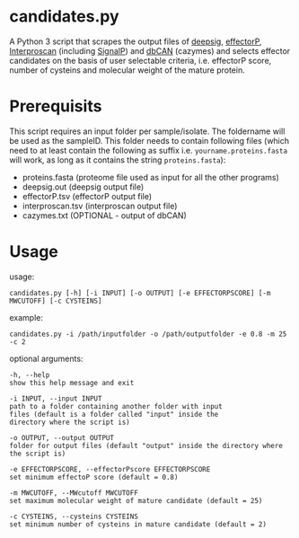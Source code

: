 # candidates.py
A Python 3 script that scrapes the output files of [deepsig](https://deepsig.biocomp.unibo.it/welcome/default/index), [effectorP](http://effectorp.csiro.au/), [Interproscan](https://www.ebi.ac.uk/interpro/search/sequence-search) (including [SignalP](http://www.cbs.dtu.dk/services/SignalP/)) and [dbCAN](http://cys.bios.niu.edu/dbCAN2/blast.php) (cazymes) and selects effector candidates on the basis of user selectable criteria, i.e. effectorP score, number of cysteins and molecular weight of the mature protein.

# Prerequisits

This script requires an input folder per sample/isolate. The foldername will be used as the sampleID. This folder needs to contain following files (which need to at least contain the following as suffix i.e. `yourname.proteins.fasta` will work, as long as it contains the string `proteins.fasta`):
- proteins.fasta (proteome file used as input for all the other programs)
- deepsig.out (deepsig output file)
- effectorP.tsv (effectorP output file)
- interproscan.tsv (interproscan output file)
- cazymes.txt (OPTIONAL - output of dbCAN)

# Usage

usage: 
```
candidates.py [-h] [-i INPUT] [-o OUTPUT] [-e EFFECTORPSCORE] [-m MWCUTOFF] [-c CYSTEINS]
```
example:
```
candidates.py -i /path/inputfolder -o /path/outputfolder -e 0.8 -m 25 -c 2
```
optional arguments:
```
-h, --help 
show this help message and exit

-i INPUT, --input INPUT
path to a folder containing another folder with input
files (default is a folder called "input" inside the
directory where the script is)

-o OUTPUT, --output OUTPUT
folder for output files (default "output" inside the directory where the script is)

-e EFFECTORPSCORE, --effectorPscore EFFECTORPSCORE
set minimum effectoP score (default = 0.8)

-m MWCUTOFF, --MWcutoff MWCUTOFF
set maximum molecular weight of mature candidate (default = 25)

-c CYSTEINS, --cysteins CYSTEINS
set minimum number of cysteins in mature candidate (default = 2)
```

